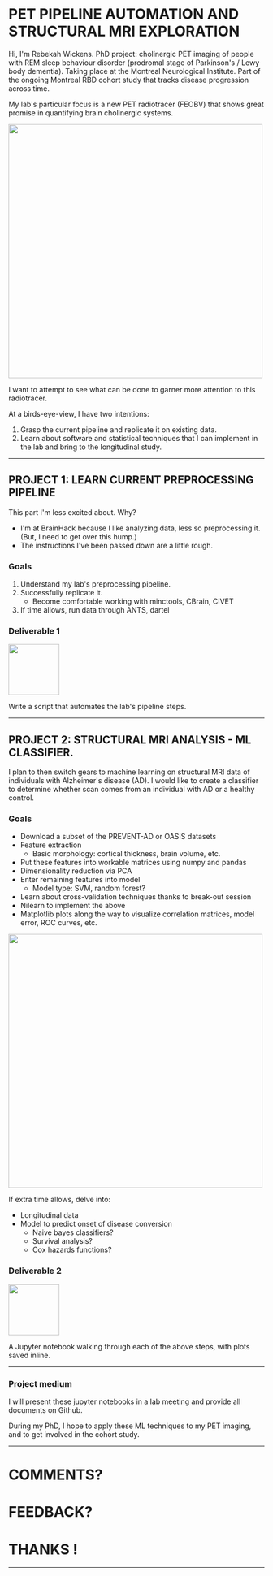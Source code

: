 # PET PIPELINE AUTOMATION AND STRUCTURAL MRI EXPLORATION

Hi, I'm Rebekah Wickens. PhD project: cholinergic PET imaging of people with REM sleep behaviour disorder (prodromal stage of Parkinson's / Lewy body dementia). Taking place at the Montreal Neurological Institute. Part of the ongoing Montreal RBD cohort study that tracks disease progression across time. 

My lab's particular focus is a new PET radiotracer (FEOBV) that shows great promise in quantifying brain cholinergic systems.    

<img src="https://github.com/rwickens/TestRepo/blob/master/FEOBV.jpg?raw=true" width=500> 

I want to attempt to see what can be done to garner more attention to this radiotracer.   

At a birds-eye-view, I have two intentions:  

1. Grasp the current pipeline and replicate it on existing data.  
2. Learn about software and statistical techniques that I can implement in the lab and bring to the longitudinal study.    

-----------------------

## PROJECT 1: LEARN CURRENT PREPROCESSING PIPELINE 

This part I'm less excited about. Why?  

- I'm at BrainHack because I like analyzing data, less so preprocessing it. (But, I need to get over this hump.)
- The instructions I've been passed down are a little rough. 

### Goals

1. Understand my lab's preprocessing pipeline.   
2. Successfully replicate it. 
    - Become comfortable working with minctools, CBrain, CIVET
3. If time allows, run data through ANTS, dartel

### Deliverable 1

<img src="https://encrypted-tbn0.gstatic.com/images?q=tbn:ANd9GcQfDhejxni_K2Gr-ItywgveUqpeeN-6LBfab93Svi6WyHVBMZ62" width=100> 

Write a script that automates the lab's pipeline steps.  

-----------------------

## PROJECT 2: STRUCTURAL MRI ANALYSIS - ML CLASSIFIER. 

I plan to then switch gears to machine learning on structural MRI data of individuals with Alzheimer's disease (AD). I would like to create a classifier to determine whether scan comes from an individual with AD or a healthy control. 

### Goals

- Download a subset of the PREVENT-AD or OASIS datasets
 - Feature extraction
    - Basic morphology: cortical thickness, brain volume, etc. 
 - Put these features into workable matrices using numpy and pandas
- Dimensionality reduction via PCA
- Enter remaining features into model
    - Model type: SVM, random forest?  
- Learn about cross-validation techniques thanks to break-out session
- Nilearn to implement the above  
- Matplotlib plots along the way to visualize correlation matrices, model error, ROC curves, etc.

<img src="https://www.fromthegenesis.com/wp-content/uploads/2018/06/Random-Forest.jpg" width=500>

If extra time allows, delve into: 

- Longitudinal data 
- Model to predict onset of disease conversion
    - Naive bayes classifiers? 
    - Survival analysis?
    - Cox hazards functions? 

### Deliverable 2


<img src="https://encrypted-tbn0.gstatic.com/images?q=tbn:ANd9GcQfDhejxni_K2Gr-ItywgveUqpeeN-6LBfab93Svi6WyHVBMZ62" width=100> 

A Jupyter notebook walking through each of the above steps, with plots saved inline.

-------------

### Project medium


I will present these jupyter notebooks in a lab meeting and provide all documents on Github.

During my PhD, I hope to apply these ML techniques to my PET imaging, and to get involved in the cohort study.    

-------------------------------------

# COMMENTS? 
# FEEDBACK? 
# THANKS ! 
---------------------------------------------
